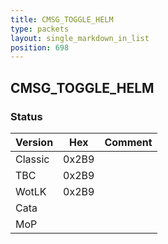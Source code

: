 ```yaml
---
title: CMSG_TOGGLE_HELM
type: packets
layout: single_markdown_in_list
position: 698
---
```


## CMSG_TOGGLE_HELM

### Status

Version    | Hex        | Comment
---------- | ---------- | ---------- 
Classic    | 0x2B9      |
TBC        | 0x2B9      |
WotLK      | 0x2B9      |
Cata       |            |
MoP        |            |